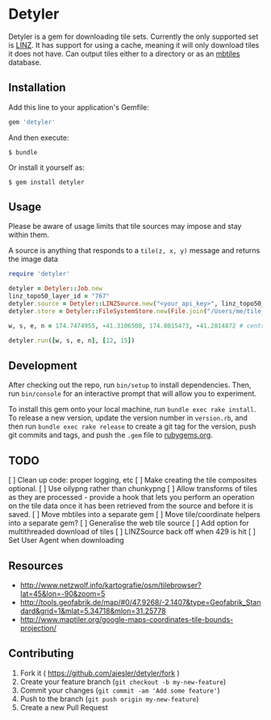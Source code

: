# Detyler

Detyler is a gem for downloading tile sets. Currently the only supported set is [LINZ](http://www.linz.govt.nz/). 
It has support for using a cache, meaning it will only download tiles it does not have. 
Can output tiles either to a directory or as an [mbtiles](https://github.com/mapbox/mbtiles-spec/blob/master/1.1/spec.md) database. 


## Installation

Add this line to your application's Gemfile:

```ruby
gem 'detyler'
```

And then execute:

    $ bundle

Or install it yourself as:

    $ gem install detyler

## Usage

Please be aware of usage limits that tile sources may impose and stay within them.

A source is anything that responds to a `tile(z, x, y)` message and returns the image data

```ruby
require 'detyler'

detyler = Detyler::Job.new
linz_topo50_layer_id = "767"
detyler.source = Detyler::LINZSource.new("<your_api_key>", linz_topo50_layer_id)
detyler.store = Detyler::FileSystemStore.new(File.join("/Users/me/tile_cache/linz-tiles/", linz_topo50_layer_id))

w, s, e, n = 174.7474955, -41.3106508, 174.8015473, -41.2814872 # central Wellington, New Zealand

detyler.run([w, s, e, n], [12, 15])
```


## Development

After checking out the repo, run `bin/setup` to install dependencies. Then, run `bin/console` for an interactive prompt that will allow you to experiment.

To install this gem onto your local machine, run `bundle exec rake install`. To release a new version, update the version number in `version.rb`, and then run `bundle exec rake release` to create a git tag for the version, push git commits and tags, and push the `.gem` file to [rubygems.org](https://rubygems.org).


## TODO

[ ] Clean up code: proper logging, etc
[ ] Make creating the tile composites optional.
[ ] Use oilypng rather than chunkypng
[ ] Allow transforms of tiles as they are processed - provide a hook that lets you perform an operation on the tile data once it has been retrieved from the source and before it is saved.
[ ] Move mbtiles into a separate gem
[ ] Move tile/coordinate helpers into a separate gem?
[ ] Generalise the web tile source
[ ] Add option for multithreaded download of tiles
[ ] LINZSource back off when 429 is hit
[ ] Set User Agent when downloading


## Resources

- http://www.netzwolf.info/kartografie/osm/tilebrowser?lat=45&lon=-90&zoom=5
- http://tools.geofabrik.de/map/#0/47.9268/-2.1407&type=Geofabrik_Standard&grid=1&mlat=5.34718&mlon=31.25778
- http://www.maptiler.org/google-maps-coordinates-tile-bounds-projection/


## Contributing

1. Fork it ( https://github.com/ajesler/detyler/fork )
2. Create your feature branch (`git checkout -b my-new-feature`)
3. Commit your changes (`git commit -am 'Add some feature'`)
4. Push to the branch (`git push origin my-new-feature`)
5. Create a new Pull Request
